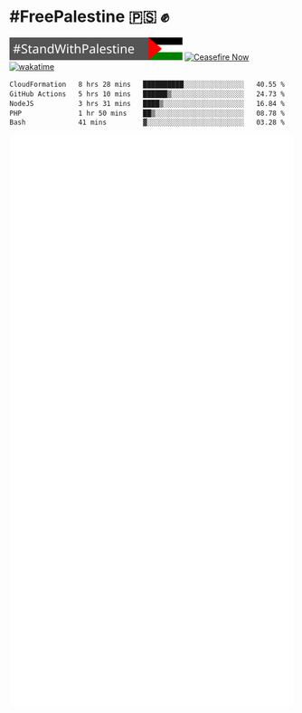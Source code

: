 # #FreePalestine 🇵🇸 ✊

[![github](https://raw.githubusercontent.com/saedyousef/StandWithPalestine/main/badges/flat/StandWithPalestine.svg)](https://github.com/saedyousef/StandWithPalestine)
[![Ceasefire Now](https://badge.techforpalestine.org/default)](https://techforpalestine.org/learn-more)
[![wakatime](https://wakatime.com/badge/user/03bf07e2-4c78-4826-8603-8922f0241061.svg)](https://wakatime.com/@03bf07e2-4c78-4826-8603-8922f0241061)
<!-- [![committers.top badge](https://user-badge.committers.top/jordan_private/saedyousef.svg)](https://user-badge.committers.top/jordan_private/saedyousef) -->

<!-- ![Profile Views](https://visitor-badge.glitch.me/badge?page_id=saedyousef.saedyousef&left_color=grey&right_color=blue&left_text=👀+Profile+Views) -->



<!-- <img src="https://github-readme-stats.vercel.app/api?username=saedyousef&show_icons=true&count_private=true" width="100%" /> --> 

<!--START_SECTION:waka-->

```txt
CloudFormation   8 hrs 28 mins   ██████████░░░░░░░░░░░░░░░   40.55 %
GitHub Actions   5 hrs 10 mins   ██████▒░░░░░░░░░░░░░░░░░░   24.73 %
NodeJS           3 hrs 31 mins   ████▒░░░░░░░░░░░░░░░░░░░░   16.84 %
PHP              1 hr 50 mins    ██▒░░░░░░░░░░░░░░░░░░░░░░   08.78 %
Bash             41 mins         ▓░░░░░░░░░░░░░░░░░░░░░░░░   03.28 %
```

<!--END_SECTION:waka-->
    
<!-- ![github contribution grid snake animation](https://raw.githubusercontent.com/saedyousef/saedyousef/output/github-contribution-grid-snake.svg) -->


![Metrics](./github-metrics.svg)